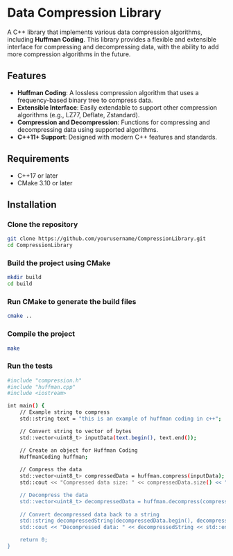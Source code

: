 # Data Compression Library

A C++ library that implements various data compression algorithms, including **Huffman Coding**. This library provides a flexible and extensible interface for compressing and decompressing data, with the ability to add more compression algorithms in the future.

## Features

- **Huffman Coding**: A lossless compression algorithm that uses a frequency-based binary tree to compress data.
- **Extensible Interface**: Easily extendable to support other compression algorithms (e.g., LZ77, Deflate, Zstandard).
- **Compression and Decompression**: Functions for compressing and decompressing data using supported algorithms.
- **C++11+ Support**: Designed with modern C++ features and standards.

## Requirements

- C++17 or later
- CMake 3.10 or later

## Installation

### Clone the repository
```bash
git clone https://github.com/yourusername/CompressionLibrary.git
cd CompressionLibrary
```

### Build the project using CMake
```bash
mkdir build
cd build
```

### Run CMake to generate the build files
```bash
cmake ..
```

### Compile the project
```bash
make
```

### Run the tests
```bash
#include "compression.h"
#include "huffman.cpp"
#include <iostream>

int main() {
    // Example string to compress
    std::string text = "this is an example of huffman coding in c++";

    // Convert string to vector of bytes
    std::vector<uint8_t> inputData(text.begin(), text.end());

    // Create an object for Huffman Coding
    HuffmanCoding huffman;
    
    // Compress the data
    std::vector<uint8_t> compressedData = huffman.compress(inputData);
    std::cout << "Compressed data size: " << compressedData.size() << " bytes" << std::endl;

    // Decompress the data
    std::vector<uint8_t> decompressedData = huffman.decompress(compressedData);
    
    // Convert decompressed data back to a string
    std::string decompressedString(decompressedData.begin(), decompressedData.end());
    std::cout << "Decompressed data: " << decompressedString << std::endl;

    return 0;
}
```